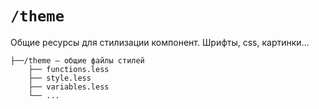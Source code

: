 # `/theme`

Общие ресурсы для стилизации компонент. Шрифты, css, картинки...

```
├──/theme — общие файлы стилей
    ├── functions.less
    ├── style.less 
    ├── variables.less 
    └── ...
```